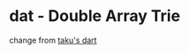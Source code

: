 
# dat - Double Array Trie
change from [taku's dart](http://chasen.org/~taku/software/darts/#download)
